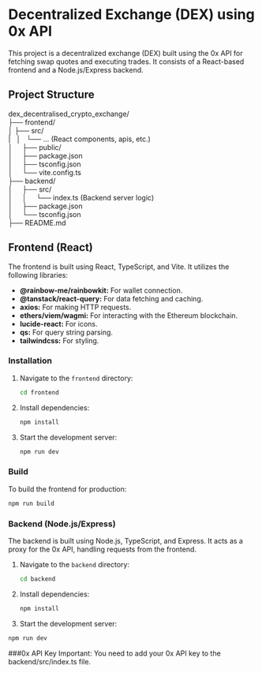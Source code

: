 # Decentralized Exchange (DEX) using 0x API

This project is a decentralized exchange (DEX) built using the 0x API for fetching swap quotes and executing trades. It consists of a React-based frontend and a Node.js/Express backend.

## Project Structure
dex_decentralised_crypto_exchange/<br/>
├── frontend/<br/>
│   ├── src/<br/>
|&nbsp;&nbsp;&nbsp;│&nbsp;&nbsp;&nbsp;└── ... (React components, apis, etc.)<br/>
│&nbsp; &nbsp; &nbsp;├── public/<br/>
│&nbsp; &nbsp; &nbsp;├── package.json<br/>
│&nbsp; &nbsp; &nbsp;├── tsconfig.json<br/>
│&nbsp; &nbsp; &nbsp;└── vite.config.ts<br/>
├── backend/<br/>
│&nbsp; &nbsp; &nbsp;├── src/<br/>
│&nbsp; &nbsp; &nbsp;│&nbsp; &nbsp; &nbsp;└── index.ts (Backend server logic)<br/>
│&nbsp; &nbsp; &nbsp;├── package.json<br/>
│&nbsp; &nbsp; &nbsp;└── tsconfig.json<br/>
├── README.md<br/>

## Frontend (React)

The frontend is built using React, TypeScript, and Vite. It utilizes the following libraries:

-   **@rainbow-me/rainbowkit:** For wallet connection.
-   **@tanstack/react-query:** For data fetching and caching.
-   **axios:** For making HTTP requests.
-   **ethers/viem/wagmi:** For interacting with the Ethereum blockchain.
-   **lucide-react:** For icons.
-   **qs:** For query string parsing.
-   **tailwindcss:** For styling.

### Installation

1.  Navigate to the `frontend` directory:

    ```bash
    cd frontend
    ```

2.  Install dependencies:

    ```bash
    npm install
    ```

3.  Start the development server:

    ```bash
    npm run dev
    ```

### Build

To build the frontend for production:

```bash
npm run build
```

### Backend (Node.js/Express)
The backend is built using Node.js, TypeScript, and Express. It acts as a proxy for the 0x API, handling requests from the frontend.

1.  Navigate to the `backend` directory:

    ```bash
    cd backend
    ```

2. Install dependencies:

   ```bash
   npm install
   ```

3.  Start the development server:

   ```bash
  npm run dev
  ```

###0x API Key
Important: You need to add your 0x API key to the backend/src/index.ts file.
